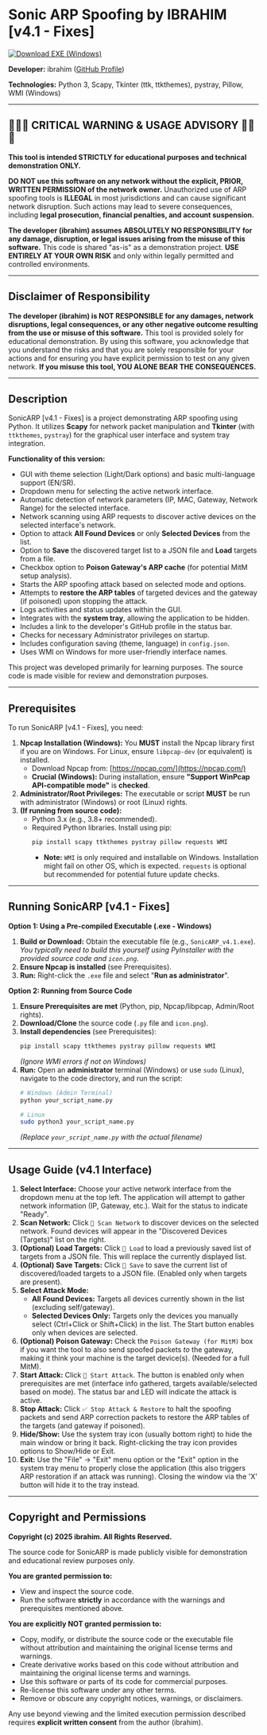 # Sonic ARP Spoofing by IBRAHIM [v4.1 - Fixes]

[![Download EXE (Windows)](https://img.shields.io/badge/⬇️%20DOWNLOAD%20EXE%20NOW-blue?style=for-the-badge&logo=windows&logoColor=white)](https://github.com/ibrahim133744/Sonic-ARP-Spoofing/releases/tag/Sonic)

**Developer:** ibrahim ([GitHub Profile](https://github.com/ibrahim133744))

**Technologies:** Python 3, Scapy, Tkinter (ttk, ttkthemes), pystray, Pillow, WMI (Windows)

---

## 🚨🚨🚨 CRITICAL WARNING & USAGE ADVISORY 🚨🚨🚨

**This tool is intended STRICTLY for educational purposes and technical demonstration ONLY.**

**DO NOT use this software on any network without the explicit, PRIOR, WRITTEN PERMISSION of the network owner.** Unauthorized use of ARP spoofing tools is **ILLEGAL** in most jurisdictions and can cause significant network disruption. Such actions may lead to severe consequences, including **legal prosecution, financial penalties, and account suspension.**

**The developer (ibrahim) assumes ABSOLUTELY NO RESPONSIBILITY for any damage, disruption, or legal issues arising from the misuse of this software.** This code is shared "as-is" as a demonstration project. **USE ENTIRELY AT YOUR OWN RISK** and only within legally permitted and controlled environments.

---

## Disclaimer of Responsibility

**The developer (ibrahim) is NOT RESPONSIBLE for any damages, network disruptions, legal consequences, or any other negative outcome resulting from the use or misuse of this software.** This tool is provided solely for educational demonstration. By using this software, you acknowledge that you understand the risks and that you are solely responsible for your actions and for ensuring you have explicit permission to test on any given network. **If you misuse this tool, YOU ALONE BEAR THE CONSEQUENCES.**

---

## Description

SonicARP [v4.1 - Fixes] is a project demonstrating ARP spoofing using Python. It utilizes **Scapy** for network packet manipulation and **Tkinter** (with `ttkthemes`, `pystray`) for the graphical user interface and system tray integration.

**Functionality of this version:**
* GUI with theme selection (Light/Dark options) and basic multi-language support (EN/SR).
* Dropdown menu for selecting the active network interface.
* Automatic detection of network parameters (IP, MAC, Gateway, Network Range) for the selected interface.
* Network scanning using ARP requests to discover active devices on the selected interface's network.
* Option to attack **All Found Devices** or only **Selected Devices** from the list.
* Option to **Save** the discovered target list to a JSON file and **Load** targets from a file.
* Checkbox option to **Poison Gateway's ARP cache** (for potential MitM setup analysis).
* Starts the ARP spoofing attack based on selected mode and options.
* Attempts to **restore the ARP tables** of targeted devices and the gateway (if poisoned) upon stopping the attack.
* Logs activities and status updates within the GUI.
* Integrates with the **system tray**, allowing the application to be hidden.
* Includes a link to the developer's GitHub profile in the status bar.
* Checks for necessary Administrator privileges on startup.
* Includes configuration saving (theme, language) in `config.json`.
* Uses WMI on Windows for more user-friendly interface names.

This project was developed primarily for learning purposes. The source code is made visible for review and demonstration purposes.

---

## Prerequisites

To run SonicARP [v4.1 - Fixes], you need:

1. **Npcap Installation (Windows):** You **MUST** install the Npcap library first if you are on Windows. For Linux, ensure `libpcap-dev` (or equivalent) is installed.
   * Download Npcap from: [https://npcap.com/](https://npcap.com/)
   * **Crucial (Windows):** During installation, ensure **"Support WinPcap API-compatible mode"** is **checked**.
2. **Administrator/Root Privileges:** The executable or script **MUST** be run with administrator (Windows) or root (Linux) rights.
3. **(If running from source code):**
   * Python 3.x (e.g., 3.8+ recommended).
   * Required Python libraries. Install using pip:
     ```bash
     pip install scapy ttkthemes pystray pillow requests WMI
     ```
     * **Note:** `WMI` is only required and installable on Windows. Installation might fail on other OS, which is expected. `requests` is optional but recommended for potential future update checks.

---

## Running SonicARP [v4.1 - Fixes]

**Option 1: Using a Pre-compiled Executable (.exe - Windows)**

1. **Build or Download:** Obtain the executable file (e.g., `SonicARP_v4.1.exe`). *You typically need to build this yourself using PyInstaller with the provided source code and `icon.png`.*
2. **Ensure Npcap is installed** (see Prerequisites).
3. **Run:** Right-click the `.exe` file and select "**Run as administrator**".

**Option 2: Running from Source Code**

1. **Ensure Prerequisites are met** (Python, pip, Npcap/libpcap, Admin/Root rights).
2. **Download/Clone** the source code (`.py` file and `icon.png`).
3. **Install dependencies** (see Prerequisites):
   ```bash
   pip install scapy ttkthemes pystray pillow requests WMI
   ```
   *(Ignore WMI errors if not on Windows)*
4. **Run:** Open an **administrator** terminal (Windows) or use `sudo` (Linux), navigate to the code directory, and run the script:
   ```bash
   # Windows (Admin Terminal)
   python your_script_name.py

   # Linux
   sudo python3 your_script_name.py
   ```
   *(Replace `your_script_name.py` with the actual filename)*

---

## Usage Guide (v4.1 Interface)

1. **Select Interface:** Choose your active network interface from the dropdown menu at the top left. The application will attempt to gather network information (IP, Gateway, etc.). Wait for the status to indicate "Ready".
2. **Scan Network:** Click `📡 Scan Network` to discover devices on the selected network. Found devices will appear in the "Discovered Devices (Targets)" list on the right.
3. **(Optional) Load Targets:** Click `📂 Load` to load a previously saved list of targets from a JSON file. This will replace the currently displayed list.
4. **(Optional) Save Targets:** Click `💾 Save` to save the current list of discovered/loaded targets to a JSON file. (Enabled only when targets are present).
5. **Select Attack Mode:**
   * **All Found Devices:** Targets all devices currently shown in the list (excluding self/gateway).
   * **Selected Devices Only:** Targets only the devices you manually select (Ctrl+Click or Shift+Click) in the list. The Start button enables only when devices are selected.
6. **(Optional) Poison Gateway:** Check the `Poison Gateway (for MitM)` box if you want the tool to also send spoofed packets *to* the gateway, making it think your machine is the target device(s). (Needed for a full MitM).
7. **Start Attack:** Click `🚀 Start Attack`. The button is enabled only when prerequisites are met (interface info gathered, targets available/selected based on mode). The status bar and LED will indicate the attack is active.
8. **Stop Attack:** Click `✅ Stop Attack & Restore` to halt the spoofing packets and send ARP correction packets to restore the ARP tables of the targets (and gateway if poisoned).
9. **Hide/Show:** Use the system tray icon (usually bottom right) to hide the main window or bring it back. Right-clicking the tray icon provides options to Show/Hide or Exit.
10. **Exit:** Use the "File" -> "Exit" menu option or the "Exit" option in the system tray menu to properly close the application (this also triggers ARP restoration if an attack was running). Closing the window via the 'X' button will hide it to the tray instead.

---

## Copyright and Permissions

**Copyright (c) 2025 ibrahim. All Rights Reserved.**

The source code for SonicARP is made publicly visible for demonstration and educational review purposes only.

**You are granted permission to:**
* View and inspect the source code.
* Run the software **strictly** in accordance with the warnings and prerequisites mentioned above.

**You are explicitly NOT granted permission to:**
* Copy, modify, or distribute the source code or the executable file without attribution and maintaining the original license terms and warnings.
* Create derivative works based on this code without attribution and maintaining the original license terms and warnings.
* Use this software or parts of its code for commercial purposes.
* Re-license this software under any other terms.
* Remove or obscure any copyright notices, warnings, or disclaimers.

Any use beyond viewing and the limited execution permission described requires **explicit written consent** from the author (ibrahim).
